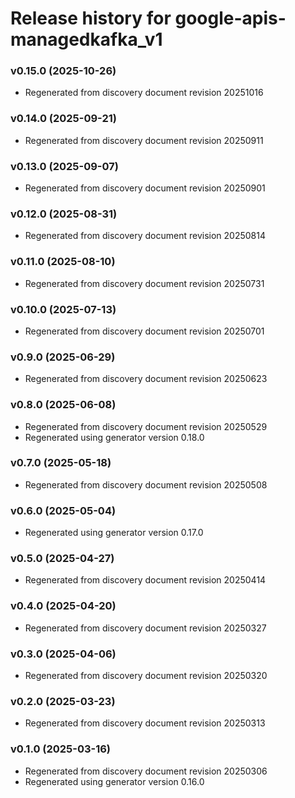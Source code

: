 # Release history for google-apis-managedkafka_v1

### v0.15.0 (2025-10-26)

* Regenerated from discovery document revision 20251016

### v0.14.0 (2025-09-21)

* Regenerated from discovery document revision 20250911

### v0.13.0 (2025-09-07)

* Regenerated from discovery document revision 20250901

### v0.12.0 (2025-08-31)

* Regenerated from discovery document revision 20250814

### v0.11.0 (2025-08-10)

* Regenerated from discovery document revision 20250731

### v0.10.0 (2025-07-13)

* Regenerated from discovery document revision 20250701

### v0.9.0 (2025-06-29)

* Regenerated from discovery document revision 20250623

### v0.8.0 (2025-06-08)

* Regenerated from discovery document revision 20250529
* Regenerated using generator version 0.18.0

### v0.7.0 (2025-05-18)

* Regenerated from discovery document revision 20250508

### v0.6.0 (2025-05-04)

* Regenerated using generator version 0.17.0

### v0.5.0 (2025-04-27)

* Regenerated from discovery document revision 20250414

### v0.4.0 (2025-04-20)

* Regenerated from discovery document revision 20250327

### v0.3.0 (2025-04-06)

* Regenerated from discovery document revision 20250320

### v0.2.0 (2025-03-23)

* Regenerated from discovery document revision 20250313

### v0.1.0 (2025-03-16)

* Regenerated from discovery document revision 20250306
* Regenerated using generator version 0.16.0

